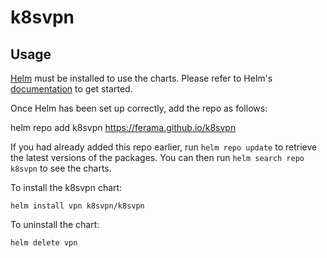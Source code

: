 # k8svpn

## Usage

[Helm](https://helm.sh) must be installed to use the charts.  Please refer to
Helm's [documentation](https://helm.sh/docs) to get started.

Once Helm has been set up correctly, add the repo as follows:

  helm repo add k8svpn https://ferama.github.io/k8svpn

If you had already added this repo earlier, run `helm repo update` to retrieve
the latest versions of the packages.  You can then run `helm search repo
k8svpn` to see the charts.

To install the k8svpn chart:

    helm install vpn k8svpn/k8svpn

To uninstall the chart:

    helm delete vpn